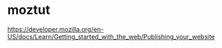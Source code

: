 # moztut
https://developer.mozilla.org/en-US/docs/Learn/Getting_started_with_the_web/Publishing_your_website
